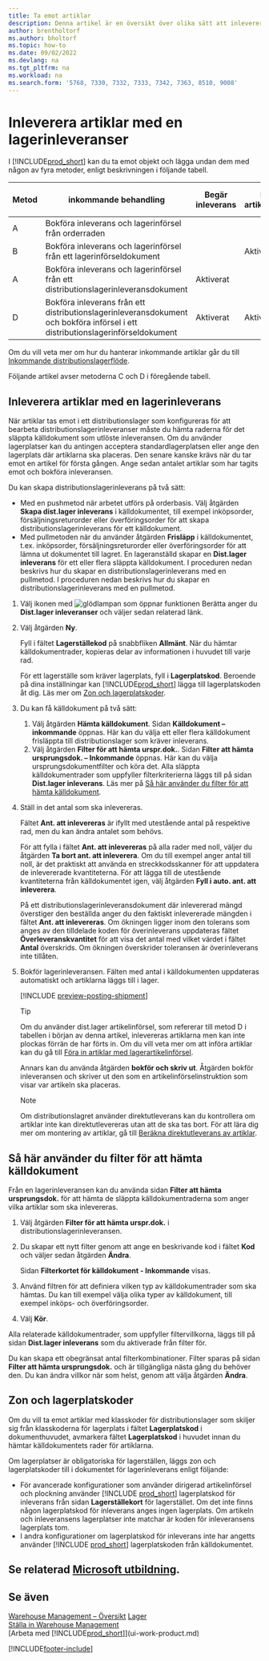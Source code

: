 ```yaml
---
title: Ta emot artiklar
description: Denna artikel är en översikt över olika sätt att inleverera artiklar på ett lagerställe med en distributionslagerinleverans.
author: brentholtorf
ms.author: bholtorf
ms.topic: how-to
ms.date: 09/02/2022
ms.devlang: na
ms.tgt_pltfrm: na
ms.workload: na
ms.search.form: '5768, 7330, 7332, 7333, 7342, 7363, 8510, 9008'
---
```

# <a name="receive-items-with-warehouse-receipts" />Inleverera artiklar med en lagerinleveranser

I [!INCLUDE[prod_short](includes/prod_short.md)] kan du ta emot objekt och lägga undan dem med någon av fyra metoder, enligt beskrivningen i följande tabell.

|Metod|inkommande behandling|Begär inleverans|Begär artikelinförsel|Komplexitetsnivå (mer information på [Warehouse Management – översikt](design-details-warehouse-management.md))|  
|------------|---------------------|--------------|----------------|------------|  
|A|Bokföra inleverans och lagerinförsel från orderraden|||Ingen tilldelad distributionslageraktivitet.|  
|B|Bokföra inleverans och lagerinförsel från ett lagerinförseldokument||Aktiverat|Grundläggande: Order för order|  
|A|Bokföra inleverans och lagerinförsel från ett distributionslagerinleveransdokument|Aktiverat||Grundläggande: Konsoliderad inleverans-/utleveransbokföring för flera order.|  
|D|Bokföra inleverans från ett distributionslagerinleveransdokument och bokföra införsel i ett distributionslagerinförseldokument|Aktiverat|Aktiverat|Avancerat|  

Om du vill veta mer om hur du hanterar inkommande artiklar går du till [Inkommande distributionslagerflöde](design-details-inbound-warehouse-flow.md).

Följande artikel avser metoderna C och D i föregående tabell.

## <a name="receive-items-with-a-warehouse-receipt" />Inleverera artiklar med en lagerinleverans

När artiklar tas emot i ett distributionslager som konfigureras för att bearbeta distributionslagerinleveranser måste du hämta raderna för det släppta källdokument som utlöste inleveransen. Om du använder lagerplatser kan du antingen acceptera standardlagerplatsen eller ange den lagerplats där artiklarna ska placeras. Den senare kanske krävs när du tar emot en artikel för första gången. Ange sedan antalet artiklar som har tagits emot och bokföra inleveransen.  

Du kan skapa distributionslagerinleverans på två sätt:

* Med en pushmetod när arbetet utförs på orderbasis. Välj åtgärden **Skapa dist.lager inleverans** i källdokumentet, till exempel inköpsorder, försäljningsreturorder eller överföringsorder för att skapa distributionslagerinleverans för ett källdokument.
* Med pullmetoden när du använder åtgärden **Frisläpp** i källdokumentet, t.ex. inköpsorder, försäljningsreturorder eller överföringsorder för att lämna ut dokumentet till lagret. En lageranställd skapar en **Dist.lager inleverans** för ett eller flera släppta källdokument. I proceduren nedan beskrivs hur du skapar en distributionslagerinleverans med en pullmetod. I proceduren nedan beskrivs hur du skapar en distributionslagerinleverans med en pullmetod.

1. Välj ikonen med ![glödlampan som öppnar funktionen Berätta](media/ui-search/search_small.png "Berätta för mig vad du vill göra") anger du **Dist.lager inleveranser** och väljer sedan relaterad länk.  
2. Välj åtgärden **Ny**.  

    Fyll i fältet **Lagerställekod** på snabbfliken **Allmänt**. När du hämtar källdokumentrader, kopieras delar av informationen i huvudet till varje rad.

    För ett lagerställe som kräver lagerplats, fyll i **Lagerplatskod**. Beroende på dina inställningar kan [!INCLUDE[prod_short](includes/prod_short.md)] lägga till lagerplatskoden åt dig. Läs mer om [Zon och lagerplatskoder](warehouse-how-receive-items.md#zone-and-bin-codes).  

3. Du kan få källdokument på två sätt:

    1. Välj åtgärden **Hämta källdokument**. Sidan **Källdokument – inkommande** öppnas. Här kan du välja ett eller flera källdokument frisläppta till distributionslager som kräver inleverans.
    2. Välj åtgärden **Filter för att hämta urspr.dok.**. Sidan **Filter att hämta ursprungsdok. – Inkommande** öppnas. Här kan du välja ursprungsdokumentfilter och köra det. Alla släppta källdokumentrader som uppfyller filterkriterierna läggs till på sidan **Dist.lager inleverans**. Läs mer på [Så här använder du filter för att hämta källdokument](warehouse-how-receive-items.md#how-to-use-filters-to-get-source-documents).

4. Ställ in det antal som ska inlevereras.

    Fältet **Ant. att inlevereras** är ifyllt med utestående antal på respektive rad, men du kan ändra antalet som behövs. 

    För att fylla i fältet **Ant. att inlevereras** på alla rader med noll, väljer du åtgärden **Ta bort ant. att inleverera**. Om du till exempel anger antal till noll, är det praktiskt att använda en streckkodsskanner för att uppdatera de inlevererade kvantiteterna. För att lägga till de utestående kvantiteterna från källdokumentet igen, välj åtgärden **Fyll i auto. ant. att inleverera**.  

    På ett distributionslagerinleveransdokument där inlevererad mängd överstiger den beställda anger du den faktiskt inlevererade mängden i fältet **Ant. att inlevereras**. Om ökningen ligger inom den tolerans som anges av den tilldelade koden för överinleverans uppdateras fältet **Överleveranskvantitet** för att visa det antal med vilket värdet i fältet **Antal** överskrids. Om ökningen överskrider toleransen är överinleverans inte tillåten.

5. Bokför lagerinleveransen. Fälten med antal i källdokumenten uppdateras automatiskt och artiklarna läggs till i lager.  

    [!INCLUDE [preview-posting-shipment](includes/preview-posting-shipment.md)]

    > [!TIP]
    > Om du använder dist.lager artikelinförsel, som refererar till metod D i tabellen i början av denna artikel, inlevereras artiklarna men kan inte plockas förrän de har förts in. Om du vill veta mer om att införa artiklar kan du gå till [Föra in artiklar med lagerartikelinförsel](warehouse-how-to-put-items-away-with-warehouse-put-aways.md).
    >
    > Annars kan du använda åtgärden **bokför och skriv ut**. Åtgärden bokför inleveransen och skriver ut den som en artikelinförselinstruktion som visar var artikeln ska placeras.

    > [!NOTE]  
    > Om distributionslagret använder direktutleverans kan du kontrollera om artiklar inte kan direktutlevereras utan att de ska tas bort. För att lära dig mer om montering av artiklar, gå till [Beräkna direktutleverans av artiklar](warehouse-how-to-cross-dock-items.md).

## <a name="how-to-use-filters-to-get-source-documents" />Så här använder du filter för att hämta källdokument

Från en lagerinleveransen kan du använda sidan **Filter att hämta ursprungsdok.** för att hämta de släppta källdokumentraderna som anger vilka artiklar som ska inlevereras.

1. Välj åtgärden **Filter för att hämta urspr.dok.** i distributionslagerinleveransen.
2. Du skapar ett nytt filter genom att ange en beskrivande kod i fältet **Kod** och väljer sedan åtgärden **Ändra**.

    Sidan **Filterkortet för källdokument - Inkommande** visas.

3. Använd filtren för att definiera vilken typ av källdokumentrader som ska hämtas. Du kan till exempel välja olika typer av källdokument, till exempel inköps- och överföringsorder.
4. Välj **Kör**.  

Alla relaterade källdokumentrader, som uppfyller filtervillkorna, läggs till på sidan **Dist.lager inleverans** som du aktiverade från filter för.

Du kan skapa ett obegränsat antal filterkombinationer. Filter sparas på sidan **Filter att hämta ursprungsdok.** och är tillgängliga nästa gång du behöver den. Du kan ändra villkor när som helst, genom att välja åtgärden **Ändra**.

## <a name="zone-and-bin-codes" />Zon och lagerplatskoder

Om du vill ta emot artiklar med klasskoder för distributionslager som skiljer sig från klasskoderna för lagerplats i fältet **Lagerplatskod** i dokumenthuvudet, avmarkera fältet **Lagerplatskod** i huvudet innan du hämtar källdokumentets rader för artiklarna.  
<!-- TBD, table with comparison of various options-->

Om lagerplatser är obligatoriska för lagerställen, läggs zon och lagerplatskoder till i dokumentet för lagerinleverans enligt följande:

* För avancerade konfigurationer som använder dirigerad artikelinförsel och plockning använder [!INCLUDE [prod_short](includes/prod_short.md)] lagerplatskod för inleverans från sidan **Lagerställekort** för lagerstället. Om det inte finns någon lagerplatskod för inleverans anges ingen lagerplats. Om artikeln och inleveransens lagerplatser inte matchar är koden för inleveransens lagerplats tom.
* I andra konfigurationer om lagerplatskod för inleverans inte har angetts använder [!INCLUDE [prod_short](includes/prod_short.md)] lagerplatskoden från källdokumentet.

## <a name="see-related-microsoft-trainingtrainingmodulesreceive-invoice-dynamics-d-business-centralindex" />Se relaterad [Microsoft utbildning](/training/modules/receive-invoice-dynamics-d365-business-central/index).

## <a name="see-also" />Se även

[Warehouse Management – Översikt](design-details-warehouse-management.md)
[Lager](inventory-manage-inventory.md)  
[Ställa in Warehouse Management](warehouse-setup-warehouse.md)  
[Arbeta med [!INCLUDE[prod_short](includes/prod_short.md)]](ui-work-product.md)  

[!INCLUDE[footer-include](includes/footer-banner.md)]

